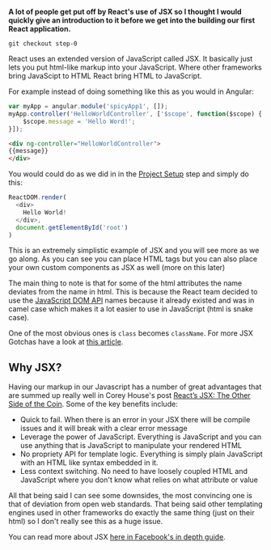 **A lot of people get put off by React's use of JSX so I thought I would quickly give an introduction to it before we get into the building our first React application.**

```
git checkout step-0
```

React uses an extended version of JavaScript called JSX. It basically just lets you put html-like markup
into your JavaScript. Where other frameworks bring JavaScipt to HTML React bring HTML to JavaScript.

For example instead of doing something like this as you would in Angular:

``` javascript
var myApp = angular.module('spicyApp1', []);
myApp.controller('HelloWorldController', ['$scope', function($scope) {
    $scope.message = 'Hello Word!';
}]);
```

``` html
<div ng-controller="HelloWorldController">
{{message}}
</div>
```

You would could do as we did in in the [Project Setup](https://github.com/justsayno/react-introduction/wiki/0---Project-Setup) step and simply do this:

``` JavaScript
ReactDOM.render(
  <div>
    Hello World!
  </div>,
  document.getElementById('root')
)

```

This is an extremely simplistic example of JSX and you will see more as we go along. As you can see you can place HTML tags but you can also place your own custom components as JSX as well (more on this later)

The main thing to note is that for some of the html attributes the name deviates from the name in html. This is because the React team decided to use the [JavaScript DOM API](https://developer.mozilla.org/en-US/docs/Web/API/Document_Object_Model) names because it already existed and was in camel case which makes it a lot easier to use in JavaScript (html is snake case).

One of the most obvious ones is `class` becomes `className`. For more JSX Gotchas have a look at [this article](https://facebook.github.io/react/docs/jsx-gotchas.html).

## Why JSX?

Having our markup in our Javascript has a number of great advantages that are summed up really well in Corey House's post [React’s JSX: The Other Side of the Coin](https://medium.com/@housecor/react-s-jsx-the-other-side-of-the-coin-2ace7ab62b98#.a4ktqckxa). Some of the key benefits include:

- Quick to fail. When there is an error in your JSX there will be compile issues and it will break with a clear error message
- Leverage the power of JavaScript. Everything is JavaScript and you can use anything that is JavaScript to manipulate your rendered HTML
- No propriety API for template logic. Everything is simply plain JavaScript with an HTML like syntax embedded in it.
- Less context switching. No need to have loosely coupled HTML and JavaScript where you don't know what relies on what attribute or value

All that being said I can see some downsides, the most convincing one is that of deviation from open web standards. That being said other templating engines used in other frameworks do exactly the same thing (just on their html) so I don't really see this as a huge issue.

You can read more about JSX [here in Facebook's in depth guide](https://facebook.github.io/react/docs/jsx-in-depth.html).

